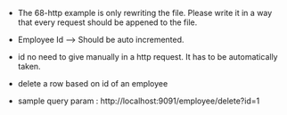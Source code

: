 - The 68-http example is only rewriting the file. Please write it in a way that every request should be appened to the file.
- Employee Id --> Should be auto incremented.
- id no need to give manually in a http request. It has to be automatically taken.
- delete a row based on id of an employee 

- sample query param : http://localhost:9091/employee/delete?id=1